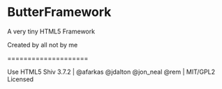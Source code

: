ButterFramework
===============

A very tiny HTML5 Framework

Created by all not by me

====================

Use HTML5 Shiv 3.7.2 | @afarkas @jdalton @jon_neal @rem | MIT/GPL2 Licensed
